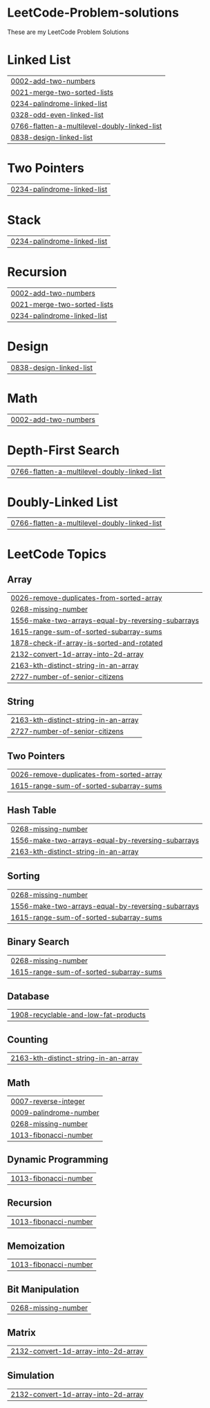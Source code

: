 # LeetCode-Problem-solutions
These are my LeetCode Problem Solutions


# Linked List
|  |
| ------- |
| [0002-add-two-numbers](https://github.com/Gautam2001j/LeetCode-Problem-solutions/tree/master/0002-add-two-numbers) |
| [0021-merge-two-sorted-lists](https://github.com/Gautam2001j/LeetCode-Problem-solutions/tree/master/0021-merge-two-sorted-lists) |
| [0234-palindrome-linked-list](https://github.com/Gautam2001j/LeetCode-Problem-solutions/tree/master/0234-palindrome-linked-list) |
| [0328-odd-even-linked-list](https://github.com/Gautam2001j/LeetCode-Problem-solutions/tree/master/0328-odd-even-linked-list) |
| [0766-flatten-a-multilevel-doubly-linked-list](https://github.com/Gautam2001j/LeetCode-Problem-solutions/tree/master/0766-flatten-a-multilevel-doubly-linked-list) |
| [0838-design-linked-list](https://github.com/Gautam2001j/LeetCode-Problem-solutions/tree/master/0838-design-linked-list) |
# Two Pointers
|  |
| ------- |
| [0234-palindrome-linked-list](https://github.com/Gautam2001j/LeetCode-Problem-solutions/tree/master/0234-palindrome-linked-list) |
# Stack
|  |
| ------- |
| [0234-palindrome-linked-list](https://github.com/Gautam2001j/LeetCode-Problem-solutions/tree/master/0234-palindrome-linked-list) |
# Recursion
|  |
| ------- |
| [0002-add-two-numbers](https://github.com/Gautam2001j/LeetCode-Problem-solutions/tree/master/0002-add-two-numbers) |
| [0021-merge-two-sorted-lists](https://github.com/Gautam2001j/LeetCode-Problem-solutions/tree/master/0021-merge-two-sorted-lists) |
| [0234-palindrome-linked-list](https://github.com/Gautam2001j/LeetCode-Problem-solutions/tree/master/0234-palindrome-linked-list) |
# Design
|  |
| ------- |
| [0838-design-linked-list](https://github.com/Gautam2001j/LeetCode-Problem-solutions/tree/master/0838-design-linked-list) |
# Math
|  |
| ------- |
| [0002-add-two-numbers](https://github.com/Gautam2001j/LeetCode-Problem-solutions/tree/master/0002-add-two-numbers) |
# Depth-First Search
|  |
| ------- |
| [0766-flatten-a-multilevel-doubly-linked-list](https://github.com/Gautam2001j/LeetCode-Problem-solutions/tree/master/0766-flatten-a-multilevel-doubly-linked-list) |
# Doubly-Linked List
|  |
| ------- |
| [0766-flatten-a-multilevel-doubly-linked-list](https://github.com/Gautam2001j/LeetCode-Problem-solutions/tree/master/0766-flatten-a-multilevel-doubly-linked-list) |
<!---LeetCode Topics Start-->
# LeetCode Topics
## Array
|  |
| ------- |
| [0026-remove-duplicates-from-sorted-array](https://github.com/Gautam2001j/LeetCode-Problem-solutions/tree/master/0026-remove-duplicates-from-sorted-array) |
| [0268-missing-number](https://github.com/Gautam2001j/LeetCode-Problem-solutions/tree/master/0268-missing-number) |
| [1556-make-two-arrays-equal-by-reversing-subarrays](https://github.com/Gautam2001j/LeetCode-Problem-solutions/tree/master/1556-make-two-arrays-equal-by-reversing-subarrays) |
| [1615-range-sum-of-sorted-subarray-sums](https://github.com/Gautam2001j/LeetCode-Problem-solutions/tree/master/1615-range-sum-of-sorted-subarray-sums) |
| [1878-check-if-array-is-sorted-and-rotated](https://github.com/Gautam2001j/LeetCode-Problem-solutions/tree/master/1878-check-if-array-is-sorted-and-rotated) |
| [2132-convert-1d-array-into-2d-array](https://github.com/Gautam2001j/LeetCode-Problem-solutions/tree/master/2132-convert-1d-array-into-2d-array) |
| [2163-kth-distinct-string-in-an-array](https://github.com/Gautam2001j/LeetCode-Problem-solutions/tree/master/2163-kth-distinct-string-in-an-array) |
| [2727-number-of-senior-citizens](https://github.com/Gautam2001j/LeetCode-Problem-solutions/tree/master/2727-number-of-senior-citizens) |
## String
|  |
| ------- |
| [2163-kth-distinct-string-in-an-array](https://github.com/Gautam2001j/LeetCode-Problem-solutions/tree/master/2163-kth-distinct-string-in-an-array) |
| [2727-number-of-senior-citizens](https://github.com/Gautam2001j/LeetCode-Problem-solutions/tree/master/2727-number-of-senior-citizens) |
## Two Pointers
|  |
| ------- |
| [0026-remove-duplicates-from-sorted-array](https://github.com/Gautam2001j/LeetCode-Problem-solutions/tree/master/0026-remove-duplicates-from-sorted-array) |
| [1615-range-sum-of-sorted-subarray-sums](https://github.com/Gautam2001j/LeetCode-Problem-solutions/tree/master/1615-range-sum-of-sorted-subarray-sums) |
## Hash Table
|  |
| ------- |
| [0268-missing-number](https://github.com/Gautam2001j/LeetCode-Problem-solutions/tree/master/0268-missing-number) |
| [1556-make-two-arrays-equal-by-reversing-subarrays](https://github.com/Gautam2001j/LeetCode-Problem-solutions/tree/master/1556-make-two-arrays-equal-by-reversing-subarrays) |
| [2163-kth-distinct-string-in-an-array](https://github.com/Gautam2001j/LeetCode-Problem-solutions/tree/master/2163-kth-distinct-string-in-an-array) |
## Sorting
|  |
| ------- |
| [0268-missing-number](https://github.com/Gautam2001j/LeetCode-Problem-solutions/tree/master/0268-missing-number) |
| [1556-make-two-arrays-equal-by-reversing-subarrays](https://github.com/Gautam2001j/LeetCode-Problem-solutions/tree/master/1556-make-two-arrays-equal-by-reversing-subarrays) |
| [1615-range-sum-of-sorted-subarray-sums](https://github.com/Gautam2001j/LeetCode-Problem-solutions/tree/master/1615-range-sum-of-sorted-subarray-sums) |
## Binary Search
|  |
| ------- |
| [0268-missing-number](https://github.com/Gautam2001j/LeetCode-Problem-solutions/tree/master/0268-missing-number) |
| [1615-range-sum-of-sorted-subarray-sums](https://github.com/Gautam2001j/LeetCode-Problem-solutions/tree/master/1615-range-sum-of-sorted-subarray-sums) |
## Database
|  |
| ------- |
| [1908-recyclable-and-low-fat-products](https://github.com/Gautam2001j/LeetCode-Problem-solutions/tree/master/1908-recyclable-and-low-fat-products) |
## Counting
|  |
| ------- |
| [2163-kth-distinct-string-in-an-array](https://github.com/Gautam2001j/LeetCode-Problem-solutions/tree/master/2163-kth-distinct-string-in-an-array) |
## Math
|  |
| ------- |
| [0007-reverse-integer](https://github.com/Gautam2001j/LeetCode-Problem-solutions/tree/master/0007-reverse-integer) |
| [0009-palindrome-number](https://github.com/Gautam2001j/LeetCode-Problem-solutions/tree/master/0009-palindrome-number) |
| [0268-missing-number](https://github.com/Gautam2001j/LeetCode-Problem-solutions/tree/master/0268-missing-number) |
| [1013-fibonacci-number](https://github.com/Gautam2001j/LeetCode-Problem-solutions/tree/master/1013-fibonacci-number) |
## Dynamic Programming
|  |
| ------- |
| [1013-fibonacci-number](https://github.com/Gautam2001j/LeetCode-Problem-solutions/tree/master/1013-fibonacci-number) |
## Recursion
|  |
| ------- |
| [1013-fibonacci-number](https://github.com/Gautam2001j/LeetCode-Problem-solutions/tree/master/1013-fibonacci-number) |
## Memoization
|  |
| ------- |
| [1013-fibonacci-number](https://github.com/Gautam2001j/LeetCode-Problem-solutions/tree/master/1013-fibonacci-number) |
## Bit Manipulation
|  |
| ------- |
| [0268-missing-number](https://github.com/Gautam2001j/LeetCode-Problem-solutions/tree/master/0268-missing-number) |
## Matrix
|  |
| ------- |
| [2132-convert-1d-array-into-2d-array](https://github.com/Gautam2001j/LeetCode-Problem-solutions/tree/master/2132-convert-1d-array-into-2d-array) |
## Simulation
|  |
| ------- |
| [2132-convert-1d-array-into-2d-array](https://github.com/Gautam2001j/LeetCode-Problem-solutions/tree/master/2132-convert-1d-array-into-2d-array) |
<!---LeetCode Topics End-->